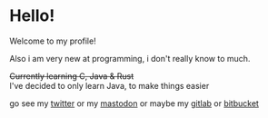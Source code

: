 # Hello!

Welcome to my profile!

Also i am very new at programming, i don't really know to much.

~~Currently learning C, Java & Rust~~<br>I've decided to only learn Java, to make things easier

go see my [twitter](https://twitter.com/Deudz_)
or my [mastodon](https://mstdn.social/@deudz)
or maybe my [gitlab](https://gitlab.com/Deudz)
or [bitbucket](https://bitbucket.org/deudz)

<!---
YOU FOUND SECRET! NICE JOB
--->
